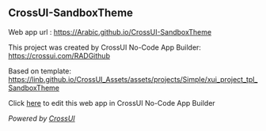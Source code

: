## CrossUI-SandboxTheme
Web app url : https://Arabic.github.io/CrossUI-SandboxTheme

This project was created by CrossUI No-Code App Builder: https://crossui.com/RADGithub

Based on template: https://linb.github.io/CrossUI_Assets/assets/projects/Simple/xui_project_tpl_SandboxTheme

Click [here](https://crossui.com/RADGithub/#!from=github&owner=Arabic&repo=CrossUI-SandboxTheme) to edit this web app in CrossUI No-Code App Builder

<i>Powered by [CrossUI](https://crossui.com)</i>
